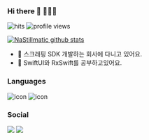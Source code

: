 ### Hi there 👋 🧑🏻‍💻


![hits](https://hits.seeyoufarm.com/api/count/incr/badge.svg?url=https://github.com/NaStillmatic) 
![profile views](https://komarev.com/ghpvc/?username=NaStillmatic&label=Profile%20views&color=3a75fd&style=flat)
                              
[![NaStillmatic github stats](https://github-readme-stats.vercel.app/api?username=NaStillmatic)](https://github.com/anuraghazra/github-readme-stats)


- 💼 스크래핑 SDK 개발하는 회사에 다니고 있어요.
- 🌱 SwiftUI와 RxSwift를 공부하고있어요.

### Languages

![icon](https://www.vectorlogo.zone/logos/swift/swift-icon.svg) 
![icon](https://www.vectorlogo.zone/logos/apple_objectivec/apple_objectivec-icon.svg)


### Social

<a href="https://nastillmatic.github.io" target="_blank"><img src="http://img.shields.io/badge/-Blog-black?style=flat-square&logo=github"/></a>
<a href="https://www.linkedin.com/in/nastillmatic" target="_blank"><img src="https://img.shields.io/badge/-LinkedIn-blue?style=flat-square&logo=Linkedin&logoColor=white"/></a>

